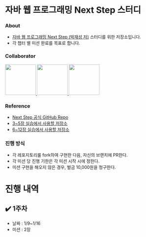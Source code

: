 # 자바 웹 프로그래밍 Next Step 스터디

### About

- [자바 웹 프로그래밍 Next Step (박재성 저)](http://www.yes24.com/Product/Goods/31869154) 스터디를 위한 저장소입니다.
- 각 챕터 별 미션 완료를 목표로 합니다.

### Collaborator

<p>
<a href="https://github.com/ng-lee">
  <img src="https://github.com/ng-lee.png" width="100">
</a>
<a href="https://github.com/choigwanho">
  <img src="https://github.com/choigwanho.png" width="100">
</a>
<a href="https://github.com/SeungJun">
  <img src="https://github.com/SeungJun.png" width="100">
</a>
</p>

### Reference

- [Next Step 공식 GitHub Repo](https://github.com/slipp/jwp-book)
- [3~5장 실습에서 사용할 저장소](https://github.com/slipp/web-application-server)
- [6~12장 실습에서 사용할 저장소](https://github.com/slipp/jwp-basic)


### 진행 방식

- 각 레포지토리룰 fork하여 구현한 다음, 자신의 브랜치에 PR한다.
- 각 미션 당 진행 기한은 각 미션 시작 시에 정한다.
- 미션 구현을 해오지 않은 경우, 벌금 10,000원을 청구한다.

# 진행 내역

## ✔️ 1주차
  - 날짜 : 1/9~1/16
  - 미션 : 2장
